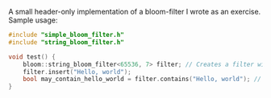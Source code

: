 A small header-only implementation of a bloom-filter I wrote as an exercise. Sample usage:

```CPP
#include "simple_bloom_filter.h"
#include "string_bloom_filter.h"

void test() {
    bloom::string_bloom_filter<65536, 7> filter; // Creates a filter with a size of 65536 bits and 7 hash functions.
    filter.insert("Hello, world");
    bool may_contain_hello_world = filter.contains("Hello, world"); // True.
}
```
